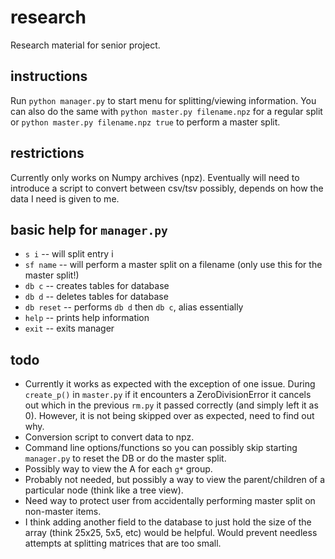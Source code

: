 # research
Research material for senior project.

## instructions

Run `python manager.py` to start menu for splitting/viewing information. You can also do the same with `python master.py filename.npz` for a regular split or `python master.py filename.npz true` to perform a master split.

## restrictions

Currently only works on Numpy archives (npz). Eventually will need to introduce a script to convert between csv/tsv possibly, depends on how the data I need is given to me.

## basic help for `manager.py`

* `s i` -- will split entry i
* `sf name` -- will perform a master split on a filename (only use this for the master split!)
* `db c` -- creates tables for database
* `db d` -- deletes tables for database
* `db reset` -- performs `db d` then `db c`, alias essentially
* `help` -- prints help information
* `exit` -- exits manager

## todo

* Currently it works as expected with the exception of one issue. During `create_p()` in `master.py` if it encounters a ZeroDivisionError it cancels out which in the previous `rm.py` it passed correctly (and simply left it as 0). However, it is not being skipped over as expected, need to find out why.
* Conversion script to convert data to npz.
* Command line options/functions so you can possibly skip starting `manager.py` to reset the DB or do the master split.
* Possibly way to view the A for each `g*` group.
* Probably not needed, but possibly a way to view the parent/children of a particular node (think like a tree view).
* Need way to protect user from accidentally performing master split on non-master items.
* I think adding another field to the database to just hold the size of the array (think 25x25, 5x5, etc) would be helpful. Would prevent needless attempts at splitting matrices that are too small.
